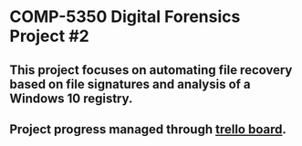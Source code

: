 # COMP-5350 Digital Forensics Project #2 #
## This project focuses on automating file recovery based on file signatures and analysis of a Windows 10 registry. ## 
## Project progress managed through [trello board](https://trello.com/b/Q8ZoL3eN/project-2 "trello"). ##
